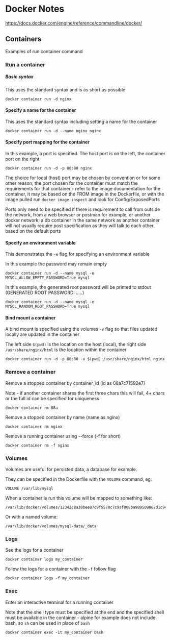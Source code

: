 # Docker Notes

https://docs.docker.com/engine/reference/commandline/docker/

## Containers

Examples of run container command

### Run a container

##### Basic syntax
This uses the standard syntax and is as short as possible
```
docker container run -d nginx
```

#### Specify a name for the container
This uses the standard syntax including setting a name for the container
```
docker container run -d --name nginx nginx
```

#### Specify port mapping for the container
In this example, a port is specified. The host port is on the left, the container port on the right
```
docker container run -d -p 80:80 nginx
```

The choice for local (host) port may be chosen by convention or for some other reason; the port chosen for the container must match the requirements for that container - refer to the image documentation for the container, it may be based on the FROM image in the Dockerfile, or with the image pulled run `docker image inspect` and look for Config/ExposedPorts 

Ports only need to be specified if there is requirement to call from outside the network, from a web browser or postman for example, or another docker network; a db container in the same network as another container will not usually require post specification as they will talk to each other based on the default ports

#### Specify an environment variable
This demonstrates the `-e` flag for specifying an environment variable

In this example the password may remain empty
```
docker container run -d --name mysql -e MYSQL_ALLOW_EMPTY_PASSWORD=True mysql
```

In this example, the generated root password will be printed to stdout (GENERATED ROOT PASSWORD: .....)
```
docker container run -d --name mysql -e MYSQL_RANDOM_ROOT_PASSWORD=True mysql
```

#### Bind mount a container

A bind mount is specified using the volumes `-v` flag so that files updated locally are updated in the container

The left side `$(pwd)` is the location on the host (local), the right side `/usr/share/nginx/html` is the location within the container
```
docker container run -d -p 80:80 -v $(pwd):/usr/share/nginx/html nginx
```

### Remove a container

Remove a stopped container by container_id (id as 08a7c71592e7)

Note - if another container shares the first three chars this will fail, 4+ chars or the full id can be specified for uniqueness

```
docker container rm 08a
```

Remove a stopped container by name (name as nginx)

```
docker container rm nginx
```

Remove a running container using --force (-f for short)
```
docker container rm -f nginx 
```

### Volumes

Volumes are useful for persisted data, a database for example.

They can be specified in the Dockerfile with the `VOLUME` command, eg:

```
VOLUME /var/lib/mysql
```

When a container is run this volume will be mapped to something like:

```
/var/lib/docker/volumes/12342c8a30bee87c9f5570c7c9af008ba909509862d1c947684f8de56bb47002/_data
```

Or with a named volume:

```
/var/lib/docker/volumes/mysql-data/_data
```

### Logs

See the logs for a container

```
docker container logs my_container
```

Follow the logs for a container with the `-f` follow flag

```
docker container logs -f my_container
```

### Exec

Enter an interactive terminal for a running container

Note that the shell type must be specified at the end and the specified shell must be available in the container - alpine for example does not include bash, so `sh` can be used in place of `bash`

```
docker container exec -it my_container bash
```
